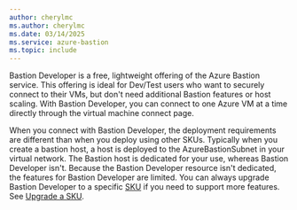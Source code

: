 ```yaml
---
author: cherylmc
ms.author: cherylmc
ms.date: 03/14/2025
ms.service: azure-bastion
ms.topic: include
---
```


Bastion Developer is a free, lightweight offering of the Azure Bastion service. This offering is ideal for Dev/Test users who want to securely connect to their VMs, but don't need additional Bastion features or host scaling. With Bastion Developer, you can connect to one Azure VM at a time directly through the virtual machine connect page.

When you connect with Bastion Developer, the deployment requirements are different than when you deploy using other SKUs. Typically when you create a bastion host, a host is deployed to the AzureBastionSubnet in your virtual network. The Bastion host is dedicated for your use, whereas Bastion Developer isn't. Because the Bastion Developer resource isn't dedicated, the features for Bastion Developer are limited. You can always upgrade Bastion Developer to a specific [SKU](../articles/bastion/configuration-settings.md#skus) if you need to support more features. See [Upgrade a SKU](../articles/bastion/upgrade-sku.md).